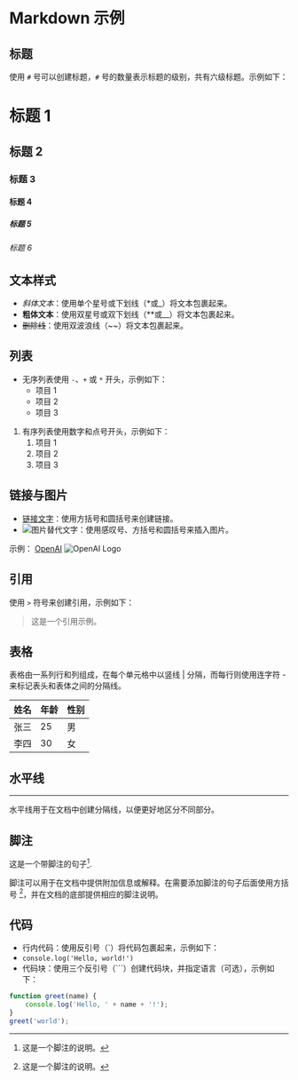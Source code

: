 # Markdown 示例

## 标题

使用 `#` 号可以创建标题，`#` 号的数量表示标题的级别，共有六级标题。示例如下：

# 标题 1

## 标题 2

### 标题 3

#### 标题 4

##### 标题 5

###### 标题 6

## 文本样式

- *斜体文本*：使用单个星号或下划线（*或_）将文本包裹起来。
- **粗体文本**：使用双星号或双下划线（**或__）将文本包裹起来。
- ~~删除线~~：使用双波浪线（~~）将文本包裹起来。

## 列表

- 无序列表使用 `-`、`+` 或 `*` 开头，示例如下：
  - 项目 1
  - 项目 2
  - 项目 3

1. 有序列表使用数字和点号开头，示例如下：
   1. 项目 1
   2. 项目 2
   3. 项目 3

## 链接与图片

- [链接文字](链接地址)：使用方括号和圆括号来创建链接。
- ![图片替代文字](图片链接地址)：使用感叹号、方括号和圆括号来插入图片。

示例：
[OpenAI](https://openai.com/)
![OpenAI Logo](https://openai.com/favicon.ico)

## 引用

使用 `>` 符号来创建引用，示例如下：

> 这是一个引用示例。

## 表格

表格由一系列行和列组成，在每个单元格中以竖线 | 分隔，而每行则使用连字符 - 来标记表头和表体之间的分隔线。

| 姓名 | 年龄 | 性别 |
|------|------|------|
| 张三 | 25   | 男   |
| 李四 | 30   | 女   |

## 水平线

---

水平线用于在文档中创建分隔线，以便更好地区分不同部分。

## 脚注

这是一个带脚注的句子[^1].

[^1]: 这是一个脚注的说明。

脚注可以用于在文档中提供附加信息或解释。在需要添加脚注的句子后面使用方括号 [^1]，并在文档的底部提供相应的脚注说明。

## 代码

- 行内代码：使用反引号（`）将代码包裹起来，示例如下：
- `console.log('Hello, world!')`
- 代码块：使用三个反引号（```）创建代码块，并指定语言（可选），示例如下：

```javascript
function greet(name) {
    console.log('Hello, ' + name + '!');
}
greet('world');
